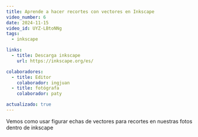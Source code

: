 ```yaml
---
title: Aprende a hacer recortes con vectores en Inkscape
video_number: 6
date: 2024-11-15
video_id: UYZ-LBtoNNg
tags:
  - inkscape

links:
  - title: Descarga inkscape
    url: https://inkscape.org/es/

colaboradores:
  - title: Editor
    colaborador: ingjuan
  - title: fotógrafa
    colaborador: paty

actualizado: true
---
```


Vemos como usar figurar echas de vectores para recortes en nuestras fotos dentro de inkscape
